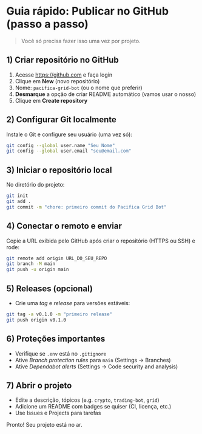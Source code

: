 # Guia rápido: Publicar no GitHub (passo a passo)

> Você só precisa fazer isso uma vez por projeto.

## 1) Criar repositório no GitHub
1. Acesse https://github.com e faça login
2. Clique em **New** (novo repositório)
3. Nome: `pacifica-grid-bot` (ou o nome que preferir)
4. **Desmarque** a opção de criar README automático (vamos usar o nosso)
5. Clique em **Create repository**

## 2) Configurar Git localmente
Instale o Git e configure seu usuário (uma vez só):
```bash
git config --global user.name "Seu Nome"
git config --global user.email "seu@email.com"
```

## 3) Iniciar o repositório local
No diretório do projeto:
```bash
git init
git add .
git commit -m "chore: primeiro commit do Pacifica Grid Bot"
```

## 4) Conectar o remoto e enviar
Copie a URL exibida pelo GitHub após criar o repositório (HTTPS ou SSH) e rode:
```bash
git remote add origin URL_DO_SEU_REPO
git branch -M main
git push -u origin main
```

## 5) Releases (opcional)
- Crie uma *tag* e *release* para versões estáveis:
```bash
git tag -a v0.1.0 -m "primeiro release"
git push origin v0.1.0
```

## 6) Proteções importantes
- Verifique se `.env` está no `.gitignore`
- Ative *Branch protection rules* para `main` (Settings → Branches)
- Ative *Dependabot alerts* (Settings → Code security and analysis)

## 7) Abrir o projeto
- Edite a descrição, tópicos (e.g. `crypto`, `trading-bot`, `grid`)
- Adicione um README com badges se quiser (CI, licença, etc.)
- Use Issues e Projects para tarefas

Pronto! Seu projeto está no ar.